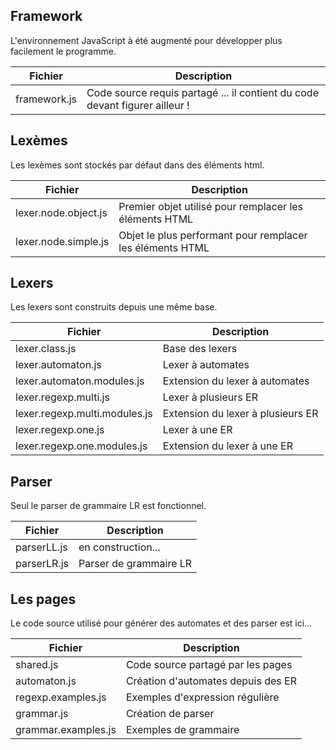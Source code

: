﻿## Framework
L'environnement JavaScript à été augmenté pour développer plus facilement le programme.

Fichier | Description
------ | -----------
framework.js | Code source requis partagé ... il contient du code devant figurer ailleur !

## Lexèmes
Les lexèmes sont stockés par défaut dans des éléments html.

Fichier | Description
------ | -----------
lexer.node.object.js | Premier objet utilisé pour remplacer les éléments HTML
lexer.node.simple.js | Objet le plus performant pour remplacer les éléments HTML

## Lexers
Les lexers sont construits depuis une même base.

Fichier | Description
------ | -----------
lexer.class.js | Base des lexers
lexer.automaton.js | Lexer à automates
lexer.automaton.modules.js | Extension du lexer à automates
lexer.regexp.multi.js | Lexer à plusieurs ER
lexer.regexp.multi.modules.js | Extension du lexer à plusieurs ER
lexer.regexp.one.js | Lexer à une ER
lexer.regexp.one.modules.js | Extension du lexer à une ER

## Parser
Seul le parser de grammaire LR est fonctionnel.

Fichier | Description
------ | -----------
parserLL.js | en construction...
parserLR.js | Parser de grammaire LR

## Les pages
Le code source utilisé pour générer des automates et des parser est ici...

Fichier | Description
------ | -----------
shared.js | Code source partagé par les pages
automaton.js | Création d'automates depuis des ER
regexp.examples.js | Exemples d'expression régulière
grammar.js | Création de parser
grammar.examples.js | Exemples de grammaire
